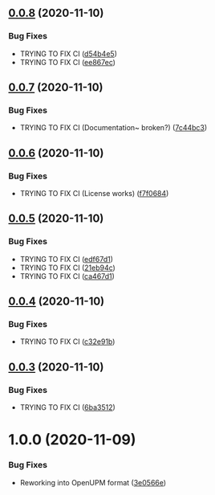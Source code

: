 ## [0.0.8](https://github.com/sarkahn/tiledcamera/compare/v0.0.7...v0.0.8) (2020-11-10)


### Bug Fixes

* TRYING TO FIX CI ([d54b4e5](https://github.com/sarkahn/tiledcamera/commit/d54b4e5d718e5fa01a3ea0529f9076a35c66e28f))
* TRYING TO FIX CI ([ee867ec](https://github.com/sarkahn/tiledcamera/commit/ee867ec4014a09b5df84df79c0e0b6dea27a557a))

## [0.0.7](https://github.com/sarkahn/tiledcamera/compare/v0.0.6...v0.0.7) (2020-11-10)


### Bug Fixes

* TRYING TO FIX CI (Documentation~ broken?) ([7c44bc3](https://github.com/sarkahn/tiledcamera/commit/7c44bc34c3f0196d095c49fae9d188496fb89125))

## [0.0.6](https://github.com/sarkahn/tiledcamera/compare/v0.0.5...v0.0.6) (2020-11-10)


### Bug Fixes

* TRYING TO FIX CI (License works) ([f7f0684](https://github.com/sarkahn/tiledcamera/commit/f7f0684202421ee7ad1829184f98dba7a340f7b5))

## [0.0.5](https://github.com/sarkahn/tiledcamera/compare/v0.0.4...v0.0.5) (2020-11-10)


### Bug Fixes

* TRYING TO FIX CI ([edf67d1](https://github.com/sarkahn/tiledcamera/commit/edf67d1688726cf9bdd731c1c6df2c0e5caf218f))
* TRYING TO FIX CI ([21eb94c](https://github.com/sarkahn/tiledcamera/commit/21eb94c2817c07a4da8896b5e427a6b805e89b56))
* TRYING TO FIX CI ([ca467d1](https://github.com/sarkahn/tiledcamera/commit/ca467d1e2842c0c90d0636722d3c07f7a25d6c65))

## [0.0.4](https://github.com/sarkahn/tiledcamera/compare/v0.0.3...v0.0.4) (2020-11-10)


### Bug Fixes

* TRYING TO FIX CI ([c32e91b](https://github.com/sarkahn/tiledcamera/commit/c32e91b1e47df9ace59837d73e41aa42b28e3023))

## [0.0.3](https://github.com/sarkahn/tiledcamera/compare/v0.0.2...v0.0.3) (2020-11-10)


### Bug Fixes

* TRYING TO FIX CI ([6ba3512](https://github.com/sarkahn/tiledcamera/commit/6ba3512392fccd5d50316348a8982ac8ff8262fa))

# 1.0.0 (2020-11-09)


### Bug Fixes

* Reworking into OpenUPM format ([3e0566e](https://github.com/sarkahn/tiledcamera/commit/3e0566e3236caefdc9bd441912e7811a5f992072))
